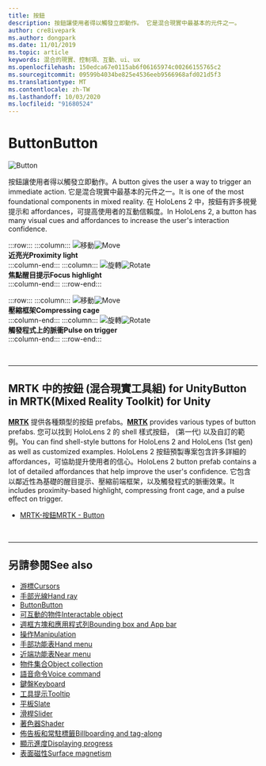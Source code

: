 ```yaml
---
title: 按鈕
description: 按鈕讓使用者得以觸發立即動作。 它是混合現實中最基本的元件之一。
author: cre8ivepark
ms.author: dongpark
ms.date: 11/01/2019
ms.topic: article
keywords: 混合的現實、控制項、互動、ui、ux
ms.openlocfilehash: 150edca67e0115ab6f06165974c00266155765c2
ms.sourcegitcommit: 09599b4034be825e4536eeb9566968afd021d5f3
ms.translationtype: MT
ms.contentlocale: zh-TW
ms.lasthandoff: 10/03/2020
ms.locfileid: "91680524"
---
```

# <a name="button"></a><span data-ttu-id="16925-105">Button</span><span class="sxs-lookup"><span data-stu-id="16925-105">Button</span></span>

![Button](images/UX_Hero_Button.jpg)

<span data-ttu-id="16925-107">按鈕讓使用者得以觸發立即動作。</span><span class="sxs-lookup"><span data-stu-id="16925-107">A button gives the user a way to trigger an immediate action.</span></span> <span data-ttu-id="16925-108">它是混合現實中最基本的元件之一。</span><span class="sxs-lookup"><span data-stu-id="16925-108">It is one of the most foundational components in mixed reality.</span></span> <span data-ttu-id="16925-109">在 HoloLens 2 中，按鈕有許多視覺提示和 affordances，可提高使用者的互動信賴度。</span><span class="sxs-lookup"><span data-stu-id="16925-109">In HoloLens 2, a button has many visual cues and affordances to increase the user's interaction confidence.</span></span> 


:::row:::
    :::column:::
       <span data-ttu-id="16925-110">![移動](images/UX_Button_Affordance_ProximityLight.jpg)</span><span class="sxs-lookup"><span data-stu-id="16925-110">![Move](images/UX_Button_Affordance_ProximityLight.jpg)</span></span><br>
       <span data-ttu-id="16925-111">**近亮光**</span><span class="sxs-lookup"><span data-stu-id="16925-111">**Proximity light**</span></span><br>
    :::column-end:::
    :::column:::
       <span data-ttu-id="16925-112">![旋轉](images/UX_Button_Affordance_FocusHighlight.jpg)</span><span class="sxs-lookup"><span data-stu-id="16925-112">![Rotate](images/UX_Button_Affordance_FocusHighlight.jpg)</span></span><br>
        <span data-ttu-id="16925-113">**焦點醒目提示**</span><span class="sxs-lookup"><span data-stu-id="16925-113">**Focus highlight**</span></span><br>
    :::column-end:::
:::row-end:::

:::row:::
    :::column:::
       <span data-ttu-id="16925-114">![移動](images/UX_Button_Affordance_Compression.jpg)</span><span class="sxs-lookup"><span data-stu-id="16925-114">![Move](images/UX_Button_Affordance_Compression.jpg)</span></span><br>
       <span data-ttu-id="16925-115">**壓縮框架**</span><span class="sxs-lookup"><span data-stu-id="16925-115">**Compressing cage**</span></span><br>
    :::column-end:::
    :::column:::
       <span data-ttu-id="16925-116">![旋轉](images/UX_Button_Affordance_Pulse.jpg)</span><span class="sxs-lookup"><span data-stu-id="16925-116">![Rotate](images/UX_Button_Affordance_Pulse.jpg)</span></span><br>
        <span data-ttu-id="16925-117">**觸發程式上的脈衝**</span><span class="sxs-lookup"><span data-stu-id="16925-117">**Pulse on trigger**</span></span><br>
    :::column-end:::
:::row-end:::

<br>


---

## <a name="button-in-mrtkmixed-reality-toolkit-for-unity"></a><span data-ttu-id="16925-118">MRTK 中的按鈕 (混合現實工具組) for Unity</span><span class="sxs-lookup"><span data-stu-id="16925-118">Button in MRTK(Mixed Reality Toolkit) for Unity</span></span>
<span data-ttu-id="16925-119">**[MRTK](https://github.com/Microsoft/MixedRealityToolkit-Unity)** 提供各種類型的按鈕 prefabs。</span><span class="sxs-lookup"><span data-stu-id="16925-119">**[MRTK](https://github.com/Microsoft/MixedRealityToolkit-Unity)** provides various types of button prefabs.</span></span> <span data-ttu-id="16925-120">您可以找到 HoloLens 2 的 shell 樣式按鈕， (第一代) 以及自訂的範例。</span><span class="sxs-lookup"><span data-stu-id="16925-120">You can find shell-style buttons for HoloLens 2 and HoloLens (1st gen) as well as customized examples.</span></span> <span data-ttu-id="16925-121">HoloLens 2 按鈕預製專案包含許多詳細的 affordances，可協助提升使用者的信心。</span><span class="sxs-lookup"><span data-stu-id="16925-121">HoloLens 2 button prefab contains a lot of detailed affordances that help improve the user's confidence.</span></span> <span data-ttu-id="16925-122">它包含以鄰近性為基礎的醒目提示、壓縮前端框架，以及觸發程式的脈衝效果。</span><span class="sxs-lookup"><span data-stu-id="16925-122">It includes proximity-based highlight, compressing front cage, and a pulse effect on trigger.</span></span>

* [<span data-ttu-id="16925-123">MRTK-按鈕</span><span class="sxs-lookup"><span data-stu-id="16925-123">MRTK - Button</span></span>](https://microsoft.github.io/MixedRealityToolkit-Unity/Documentation/README_Button.html)



<br>

---


## <a name="see-also"></a><span data-ttu-id="16925-124">另請參閱</span><span class="sxs-lookup"><span data-stu-id="16925-124">See also</span></span>

* [<span data-ttu-id="16925-125">游標</span><span class="sxs-lookup"><span data-stu-id="16925-125">Cursors</span></span>](cursors.md)
* [<span data-ttu-id="16925-126">手部光線</span><span class="sxs-lookup"><span data-stu-id="16925-126">Hand ray</span></span>](point-and-commit.md)
* [<span data-ttu-id="16925-127">Button</span><span class="sxs-lookup"><span data-stu-id="16925-127">Button</span></span>](button.md)
* [<span data-ttu-id="16925-128">可互動的物件</span><span class="sxs-lookup"><span data-stu-id="16925-128">Interactable object</span></span>](interactable-object.md)
* [<span data-ttu-id="16925-129">週框方塊和應用程式列</span><span class="sxs-lookup"><span data-stu-id="16925-129">Bounding box and App bar</span></span>](app-bar-and-bounding-box.md)
* [<span data-ttu-id="16925-130">操作</span><span class="sxs-lookup"><span data-stu-id="16925-130">Manipulation</span></span>](direct-manipulation.md)
* [<span data-ttu-id="16925-131">手部功能表</span><span class="sxs-lookup"><span data-stu-id="16925-131">Hand menu</span></span>](hand-menu.md)
* [<span data-ttu-id="16925-132">近端功能表</span><span class="sxs-lookup"><span data-stu-id="16925-132">Near menu</span></span>](near-menu.md)
* [<span data-ttu-id="16925-133">物件集合</span><span class="sxs-lookup"><span data-stu-id="16925-133">Object collection</span></span>](object-collection.md)
* [<span data-ttu-id="16925-134">語音命令</span><span class="sxs-lookup"><span data-stu-id="16925-134">Voice command</span></span>](voice-input.md)
* [<span data-ttu-id="16925-135">鍵盤</span><span class="sxs-lookup"><span data-stu-id="16925-135">Keyboard</span></span>](keyboard.md)
* [<span data-ttu-id="16925-136">工具提示</span><span class="sxs-lookup"><span data-stu-id="16925-136">Tooltip</span></span>](tooltip.md)
* [<span data-ttu-id="16925-137">平板</span><span class="sxs-lookup"><span data-stu-id="16925-137">Slate</span></span>](slate.md)
* [<span data-ttu-id="16925-138">滑桿</span><span class="sxs-lookup"><span data-stu-id="16925-138">Slider</span></span>](slider.md)
* [<span data-ttu-id="16925-139">著色器</span><span class="sxs-lookup"><span data-stu-id="16925-139">Shader</span></span>](shader.md)
* [<span data-ttu-id="16925-140">佈告板和常駐標籤</span><span class="sxs-lookup"><span data-stu-id="16925-140">Billboarding and tag-along</span></span>](billboarding-and-tag-along.md)
* [<span data-ttu-id="16925-141">顯示進度</span><span class="sxs-lookup"><span data-stu-id="16925-141">Displaying progress</span></span>](progress.md)
* [<span data-ttu-id="16925-142">表面磁性</span><span class="sxs-lookup"><span data-stu-id="16925-142">Surface magnetism</span></span>](surface-magnetism.md)
